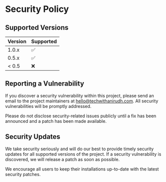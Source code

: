 # Security Policy

## Supported Versions

| Version | Supported          |
| ------- | ------------------ |
| 1.0.x   | :white_check_mark: |
| 0.5.x   | :white_check_mark: |
| < 0.5   | :x:                |

## Reporting a Vulnerability

If you discover a security vulnerability within this project, please send an email to the project maintainers at [hello@techwithanirudh.com](mailto:hello@techwithanirudh.com). All security vulnerabilities will be promptly addressed.

Please do not disclose security-related issues publicly until a fix has been announced and a patch has been made available.

## Security Updates

We take security seriously and will do our best to provide timely security updates for all supported versions of the project. If a security vulnerability is discovered, we will release a patch as soon as possible.

We encourage all users to keep their installations up-to-date with the latest security patches.
